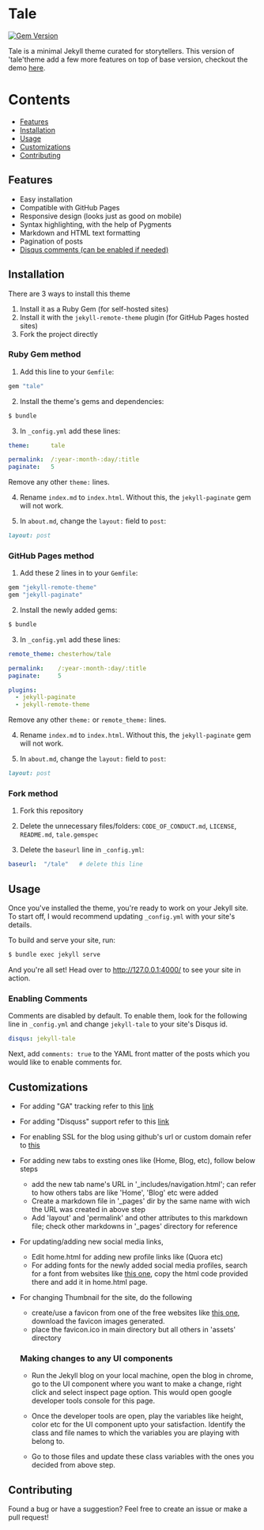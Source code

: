 # Tale

[![Gem Version](https://badge.fury.io/rb/tale.svg)](https://badge.fury.io/rb/tale)

Tale is a minimal Jekyll theme curated for storytellers. This version of 'tale'theme add a few more features on 
top of base version, checkout the demo [here](https://vipulmahadik.github.io/tale/).

# Contents
- [Features](#Features)
- [Installation](#Installation)
- [Usage](#Usage)
- [Customizations](#Customizations)
- [Contributing](#Contributing)

## Features
- Easy installation
- Compatible with GitHub Pages
- Responsive design (looks just as good on mobile)
- Syntax highlighting, with the help of Pygments
- Markdown and HTML text formatting
- Pagination of posts
- [Disqus comments (can be enabled if needed)](#enabling-comments)

## Installation
There are 3 ways to install this theme

1. Install it as a Ruby Gem (for self-hosted sites)
2. Install it with the `jekyll-remote-theme` plugin (for GitHub Pages hosted sites)
3. Fork the project directly

### Ruby Gem method
1. Add this line to your `Gemfile`:

```ruby
gem "tale"
```

2. Install the theme's gems and dependencies:

```bash
$ bundle
```

3. In `_config.yml` add these lines:

```yaml
theme:      tale

permalink:  /:year-:month-:day/:title
paginate:   5
```

Remove any other `theme:` lines.

4. Rename `index.md` to `index.html`. Without this, the `jekyll-paginate` gem will not work.

5. In `about.md`, change the `layout:` field to `post`:

```Markdown
layout: post
```

### GitHub Pages method
1. Add these 2 lines in to your `Gemfile`:

```ruby
gem "jekyll-remote-theme"
gem "jekyll-paginate"
```

2. Install the newly added gems:

```bash
$ bundle
```

3. In `_config.yml` add these lines:

```yaml
remote_theme: chesterhow/tale

permalink:    /:year-:month-:day/:title
paginate:     5

plugins:
  - jekyll-paginate
  - jekyll-remote-theme
```

Remove any other `theme:` or `remote_theme:` lines.

4. Rename `index.md` to `index.html`. Without this, the `jekyll-paginate` gem will not work.

5. In `about.md`, change the `layout:` field to `post`:

```Markdown
layout: post
```

### Fork method
1. Fork this repository

2. Delete the unnecessary files/folders: `CODE_OF_CONDUCT.md`, `LICENSE`, `README.md`, `tale.gemspec`

3. Delete the `baseurl` line in `_config.yml`:

```yaml
baseurl:  "/tale"   # delete this line
```

## Usage
Once you've installed the theme, you're ready to work on your Jekyll site. To start off, I would recommend updating `_config.yml` with your site's details.

To build and serve your site, run:

```bash
$ bundle exec jekyll serve
```

And you're all set! Head over to http://127.0.0.1:4000/ to see your site in action.

### Enabling Comments
Comments are disabled by default. To enable them, look for the following line in `_config.yml` and change `jekyll-tale` to your site's Disqus id.

```yml
disqus: jekyll-tale
```

Next, add `comments: true` to the YAML front matter of the posts which you would like to enable comments for.

## Customizations

- For adding "GA" tracking refer to this [link](https://desiredpersona.com/google-analytics-jekyll/)
- For adding "Disquss" support refer to this [link](https://desiredpersona.com/disqus-comments-jekyll/)
- For enabling SSL for the blog using github's url or custom domain refer to [this](https://blog.webjeda.com/jekyll-ssl/)
- For adding new tabs to exsting ones like (Home, Blog, etc), follow below steps 
  - add the new tab name's URL in '_includes/navigation.html'; can refer to how others tabs are like 'Home', 'Blog' etc were added
  - Create a markdown file in '_pages' dir by the same name with wich the URL was created in above step
  - Add 'layout' and 'permalink' and other attributes to this markdown file; check other markdowns in '_pages' directory for reference

- For updating/adding new social media links,
  - Edit home.html for adding new profile links like (Quora etc)
  - For adding fonts for the newly added social media profiles, search for a font from websites like [this one](https://fontawesome.com/), copy the html code provided there and add it in home.html page.

- For changing Thumbnail for the site, do the following
  - create/use a favicon from one of the free websites like [this one](https://favicon.io/), download the favicon images generated.
  - place the favicon.ico in main directory but all others in 'assets' directory

  ### Making changes to any UI components
  - Run the Jekyll blog on your local machine, open the blog in chrome, go to the UI component where you want to make a change, right click and select inspect page option. This would open google developer tools console for this page.

  - Once the developer tools are open, play the variables like height, color etc for the UI component upto your satisfaction. Identify the class and file names to which the variables you are playing with belong to.

  - Go to those files and update these class variables with the ones you decided from above step.

## Contributing
Found a bug or have a suggestion? Feel free to create an issue or make a pull request!

